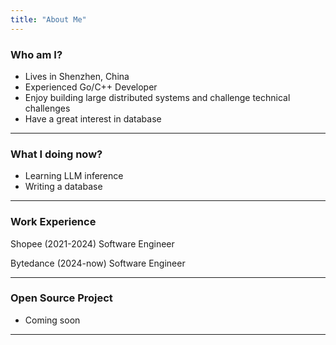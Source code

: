 ```yaml
---
title: "About Me"
---
```


### Who am I?
- Lives in Shenzhen, China
- Experienced Go/C++ Developer
- Enjoy building large distributed systems and challenge technical challenges
- Have a great interest in database
----
### What I doing now?
- Learning LLM inference
- Writing a database
----
### Work Experience
Shopee (2021-2024) Software Engineer

Bytedance (2024-now) Software Engineer

----
### Open Source Project
- Coming soon
----
